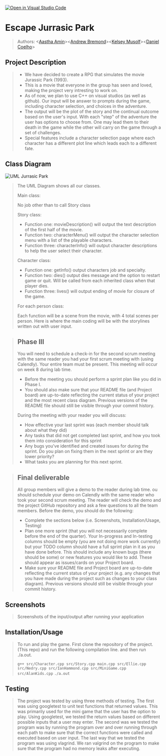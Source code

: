 [![Open in Visual Studio Code](https://classroom.github.com/assets/open-in-vscode-c66648af7eb3fe8bc4f294546bfd86ef473780cde1dea487d3c4ff354943c9ae.svg)](https://classroom.github.com/online_ide?assignment_repo_id=8879644&assignment_repo_type=AssignmentRepo)
# Escape Jurrasic Park
 
 > Authors: \<[Aastha Amin](https://github.com/aasthaamin)\>\<[Andrew Bremond](https://github.com/Andrew-Bremond)\>\<[Kelsey Musolf](https://github.com/M00se346)\>\<[Daniel Coelho](https://github.com/dcoelho045)\>

## Project Description
 >
 > * We have decided to create a RPG that simulates the movie Jurassic Park (1993). 
 > * This is a movie that everyone in the group has seen and loved, making the project very intresting to work on. 
 > * As of now, we plan to use C++ on visual studios (as well as github). Our input will be answer to prompts during the game, including character selection, and choices in the adventure. 
 > * The output will be the plot of the story and the continual outcome based on the user's input. With each "step" of the adventure the user has options to choose from. One may lead them to their death in the game while the other will carry on the game through a set of challenges. 
 > * Special features include a character selection page where each character has a different plot line which leads each to a different fate. 
 > 

## Class Diagram


![UML Jurrasic Park](https://user-images.githubusercontent.com/104599718/204114655-1fd078cf-d314-4b41-9755-7656fbcd12e8.jpg)


> The UML Diagram shows all our classes.
> 
> Main class:
> 
> No job other than to call Story class
> 
> Story class:
> 
> * Function one: movieDescription() will output the text description of the first half of the movie.
> * Function two: characterMenu() will output the character selection menu with a list of the playable characters. 
> * Function three: characterInfo() will output character descriptions to help the user select their character. 
> 
> Character class:
> * Function one: getInfo() output characters job and specialty. 
> * Function two: dies() output dies message and the option to restart game or quit. Will be called from each inherited class when that player dies.
> * Function three: lives() will output ending of movie for closure of the game. 
> 
> For each person class:
> 
> Each function will be a scene from the movie, with 4 total scenes per person. Here is where the main coding will be with the storylines written out with user input. 




 > ## Phase III
 > You will need to schedule a check-in for the second scrum meeting with the same reader you had your first scrum meeting with (using Calendly). Your entire team must be present. This meeting will occur on week 8 during lab time.
 > * Before the meeting you should perform a sprint plan like you did in Phase I.
 > * You should also make sure that your README file (and Project board) are up-to-date reflecting the current status of your project and the most recent class diagram. Previous versions of the README file should still be visible through your commit history.
> 
> During the meeting with your reader you will discuss: 
 > * How effective your last sprint was (each member should talk about what they did)
 > * Any tasks that did not get completed last sprint, and how you took them into consideration for this sprint
 > * Any bugs you've identified and created issues for during the sprint. Do you plan on fixing them in the next sprint or are they lower priority?
 > * What tasks you are planning for this next sprint.

 
 > ## Final deliverable
 > All group members will give a demo to the reader during lab time. ou should schedule your demo on Calendly with the same reader who took your second scrum meeting. The reader will check the demo and the project GitHub repository and ask a few questions to all the team members. 
 > Before the demo, you should do the following:
 > * Complete the sections below (i.e. Screenshots, Installation/Usage, Testing)
 > * Plan one more sprint (that you will not necessarily complete before the end of the quarter). Your In-progress and In-testing columns should be empty (you are not doing more work currently) but your TODO column should have a full sprint plan in it as you have done before. This should include any known bugs (there should be some) or new features you would like to add. These should appear as issues/cards on your Project board.
 > * Make sure your README file and Project board are up-to-date reflecting the current status of your project (e.g. any changes that you have made during the project such as changes to your class diagram). Previous versions should still be visible through your commit history. 
 
 ## Screenshots
 > Screenshots of the input/output after running your application
 ## Installation/Usage
 > To run and play the game. First clone the repository of the project. (This repo) and run the following compilation line. and then run ./a.out.
 > 
 > `g++ src/Character.cpp src/Story.cpp main.cpp src/Ellie.cpp src/Nedry.cpp src/IanHammond.cpp src/MiniGame.cpp src/AlanKids.cpp`
 > `./a.out`
 ## Testing
 > The project was tested by using three methods of testing. The first was using googletest to unit test functions that returned values. This was primarily used for the mini game that the user has the option to play. Using googletest, we tested the return values based on different possible inputs that a user may enter. The second was we tested the program was by running the program over and over running through each path to make sure that the correct functions were called and executed based on user input. The last way that we tested the program was using vlagrind. We ran valgrind on the program to make sure that the program had no memory leaks after executing.
 
